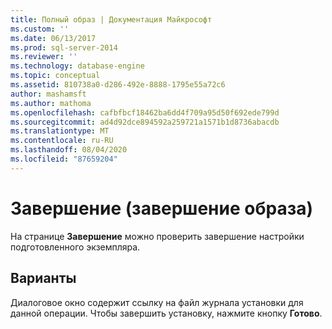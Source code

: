 ```yaml
---
title: Полный образ | Документация Майкрософт
ms.custom: ''
ms.date: 06/13/2017
ms.prod: sql-server-2014
ms.reviewer: ''
ms.technology: database-engine
ms.topic: conceptual
ms.assetid: 810738a0-d286-492e-8888-1795e55a72c6
author: mashamsft
ms.author: mathoma
ms.openlocfilehash: cafbfbcf18462ba6dd4f709a95d50f692ede799d
ms.sourcegitcommit: ad4d92dce894592a259721a1571b1d8736abacdb
ms.translationtype: MT
ms.contentlocale: ru-RU
ms.lasthandoff: 08/04/2020
ms.locfileid: "87659204"
---
```

# <a name="complete---complete-image"></a>Завершение (завершение образа)
  На странице **Завершение** можно проверить завершение настройки подготовленного экземпляра.  
  
## <a name="options"></a>Варианты  
 Диалоговое окно содержит ссылку на файл журнала установки для данной операции. Чтобы завершить установку, нажмите кнопку **Готово**.  
  
  
